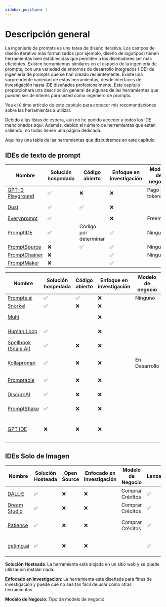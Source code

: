 ```yaml
---
sidebar_position: 1
---
```


# Descripción general

La ingeniería de prompts es una tarea de diseño iterativa. Los campos de diseño iterativo más formalizados (por ejemplo, diseño de logotipos) tienen herramientas bien establecidas que permiten a los diseñadores ser más eficientes. Existen herramientas similares en el espacio de la ingeniería de prompts, con una variedad de entornos de desarrollo integrados (IDE) de ingeniería de prompts que se han creado recientemente. Existe una sorprendente variedad de estas herramientas, desde interfaces de investigación hasta IDE diseñados profesionalmente. Este capítulo proporcionará una descripción general de algunas de las herramientas que pueden ser de interés para usted como ingeniero de prompts.

Vea el último artículo de este capítulo para conocer mis recomendaciones sobre las herramientas a utilizar.

Debido a las listas de espera, aún no he podido acceder a todos los IDE mencionados aquí. Además, debido al número de herramientas que están saliendo, no todas tienen una página dedicada.

Aquí hay una tabla de las herramientas que discutiremos en este capítulo:

## IDEs de texto de prompt

| Nombre | Solución hospedada | Código abierto | Enfoque en investigación | Modelo de negocio | Lanzamiento | Modalidades | Proveedores compatibles |
| ------------------------------------------ | -- | --| --| ------ | ------- | ---- | ---- |
| [GPT-3 Playground](https://beta.openai.com/docs/quickstart) | ✅ | ❌ | ❌ | Pago por tokens | ✅ | Texto | OpenAI|
| [Dust](https://dust.tt/)                   | ✅ | ✅ | ❌|  | ✅ | Texto | OpenAI, Cohere |
| [Everyprompt](https://www.everyprompt.com) | ✅ | |    ❌| Freemium | ✅ | Texto | OpenAI |
| [PromptIDE](https://prompt.vizhub.ai)      | ✅ | Código por determinar |✅ | Ninguno | ✅ | Texto | |
| [PromptSource](https://github.com/bigscience-workshop/promptsource)    | ❌ | ✅ | ✅ | Ninguno | ✅ |  Texto | |
| [PromptChainer](https://arxiv.org/pdf/2203.06566.pdf) | ❌ |  | ✅ | Ninguno | ✅ |  Texto | |
| [PromptMaker](https://dl.acm.org/doi/abs/10.1145/3491101.3503564) |❌ | | ✅| | | Texto| |

| Nombre | Solución hospedada | Código abierto | Enfoque en investigación | Modelo de negocio | Lanzamiento | Modalidades | Proveedores compatibles |
| ------------------------------------------ | -- | --| --| ------ | ------- | ---- | ---- |
| [Prompts.ai](https://prompts.ai/)           | ✅ | ✅ | ❌| Ninguno | ✅ | Texto | OpenAI |
| [Snorkel](https://snorkel.ai/snorkel-flow-platform/foundation-model/) | ✅ | ❌ | ❌|  | ✅ | Texto | |
| [Multi](https://www.multi.tech) |  |  | ❌ |  | Lista de espera | Texto, Imagen | |
| [Human Loop](https://humanloop.com) | ✅ |  | ❌ |  | Lista de espera| Texto | |
| [Spellbook (Scale AI)](https://scale.com/spellbook) | ✅ | ❌ | ❌|  | Lista de espera | Texto | |
| [Kollaprompt](https://kollaprompt.com) | ✅ | ❌ | ❌| En Desarrollo | Lista de espera | Texto, Imagen, Audio | OpenAI, Difusión Estable |
| [Promptable](https://promptable.ai/projects/default/workspace) | ✅ | ❌ | ❌|  | Lista de espera | Texto | OpenAI|
| [DiscuroAI](https://www.discuro.com) | ✅ | ❌ | ❌|  | ✅ | Texto, Imagen | OpenAI|
| [PromptShake](https://promptshake.com/?ref=producthunt) | ✅ | ❌ | ❌|  | Lista de espera | Texto | |
| [GPT IDE](https://gptide.com) | ❌ | ❌ | ❌|  | ✅ | Texto, Imágenes + Audio más tarde | OpenAI, Estabilidad.AI y más |

## IDEs Solo de Imagen

| Nombre | Solución Hosteada | Open Source | Enfocado en Investigación | Modelo de Negocio | Lanzado | Modalidades | Proveedores Soportados |
| ------------------------------------------ | -- | --| --| ------ | ------- | ---- | ---- |
| [DALL·E](https://labs.openai.com) | ✅ | ❌ | ❌ | Comprar Créditos | ✅ |  Texto a Imagen | OpenAI DALLE|
| [Dream Studio](https://beta.dreamstudio.ai/dream) | ✅ | ❌ | ❌ | Comprar Créditos | ✅ |  Texto a Imagen | Difusión Estable |
| [Patience](https://www.patience.ai/faq) | ✅ | ❌ | ❌ | Comprar Créditos | ✅ |  Texto a Imagen | Difusión Estable, OpenAI|
| [getimg.ai](https://getimg.ai/guides) | ✅ | ❌ | ❌ |  | ✅ |  Texto a Imagen, Editor de IA | |

**Solución Hosteada**: La herramienta está alojada en un sitio web y se puede utilizar sin instalar nada.

**Enfocado en Investigación**: La herramienta está diseñada para fines de investigación y puede que no sea tan fácil de usar como otras herramientas.

**Modelo de Negocio**: Tipo de modelo de negocio.   





